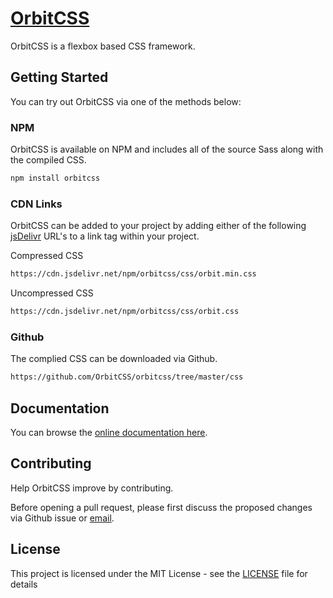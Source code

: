 # [OrbitCSS](https://orbitcss.com)
OrbitCSS is a flexbox based CSS framework.

## Getting Started
You can try out OrbitCSS via one of the methods below:

### NPM
OrbitCSS is available on NPM and includes all of the source Sass along with the compiled CSS.
```sh
npm install orbitcss
```

### CDN Links
OrbitCSS can be added to your project by adding either of the following [jsDelivr](https://cdn.jsdelivr.net/) URL's to a link tag within your project.

Compressed CSS
```sh
https://cdn.jsdelivr.net/npm/orbitcss/css/orbit.min.css
```

Uncompressed CSS
```sh
https://cdn.jsdelivr.net/npm/orbitcss/css/orbit.css
```

### Github
The complied CSS can be downloaded via Github.
```sh
https://github.com/OrbitCSS/orbitcss/tree/master/css
```

## Documentation
You can browse the [online documentation here](https://orbitcss.com/documentation).

## Contributing
Help OrbitCSS improve by contributing.

Before opening a pull request, please first discuss the proposed changes via Github issue or <a href="mailto:hello@orbitcss.com">email</a>.

## License
This project is licensed under the MIT License - see the [LICENSE](https://github.com/OrbitCSS/orbitcss/blob/master/LICENSE) file for details
